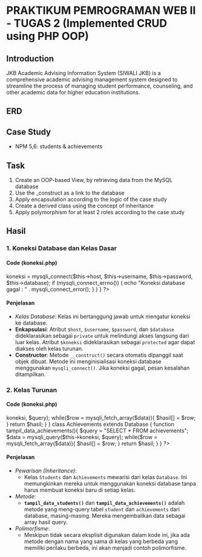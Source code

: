 # PRAKTIKUM PEMROGRAMAN WEB II - TUGAS 2 (Implemented CRUD using PHP OOP)

## Introduction
JKB Academic Advising Information System (SIWALI JKB) is a comprehensive
academic advising management system designed to streamline the process of
managing student performance, counseling, and other academic data for higher
education institutions.

## ERD

## Case Study
- NPM 5,6: students & achievements 

## Task
1. Create an OOP-based View, by retrieving data from the MySQL database
2. Use the _construct as a link to the database 
3. Apply encapsulation according to the logic of the case study
4. Create a derived class using the concept of inheritance
5. Apply polymorphism for at least 2 roles according to the case study 

## Hasil 

### 1. Koneksi Database dan Kelas Dasar

#### Code (koneksi.php)
  <?php
  class Database {
      private $host = "localhost";
      private $username = "root";
      private $password = "";
      private $database = "pweb2_tugas2";
      protected $koneksi = "";
  
      function __construct() 
      {
         $this->koneksi = mysqli_connect($this->host, $this->username, $this->password, $this->database);
         if (mysqli_connect_errno()) {
          echo "Koneksi database gagal : " . mysqli_connect_error();
         }
      }
  }
  ?>

#### Penjelasan 
- *Kelas Database*: Kelas ini bertanggung jawab untuk mengatur koneksi ke database.
- **Enkapsulasi**: Atribut `$host`, `$username`, `$password`, dan `$database` dideklarasikan sebagai `private` untuk melindungi akses langsung dari luar kelas. Atribut `$koneksi` dideklarasikan sebagai `protected` agar dapat diakses oleh kelas turunan.
- **Constructor**: Metode `__construct()` secara otomatis dipanggil saat objek dibuat. Metode ini menginisialisasi koneksi database menggunakan `mysqli_connect()`. Jika koneksi gagal, pesan kesalahan ditampilkan.


### 2. Kelas Turunan 

#### Code (koneksi.php)
<?php
class Students extends Database {

    function tampil_data_students(){
        $query = "SELECT * FROM student";
        $data = mysqli_query($this->koneksi, $query);
        while($row = mysqli_fetch_array($data)){
            $hasil[] = $row;
        }
        return $hasil;
    }
}

class Achievements extends Database {
    
    function tampil_data_achievements(){
        $query = "SELECT * FROM achievements";
        $data = mysqli_query($this->koneksi, $query);
        while($row = mysqli_fetch_array($data)){
            $hasil[] = $row;
        }
        return $hasil;
    }
}
?>

#### Penjelasan
- *Pewarisan (Inheritance)*: 
  - Kelas `Students` dan `Achievements` mewarisi dari kelas `Database`. Ini memungkinkan mereka untuk menggunakan koneksi database tanpa harus membuat koneksi baru di setiap kelas.
- *Metode*: 
  - **`tampil_data_students()`** dan **`tampil_data_achievements()`** adalah metode yang meng-query tabel `student` dan `achievements` dari database, masing-masing. Mereka mengembalikan data sebagai array hasil query.
- *Polimorfisme*:
  - Meskipun tidak secara eksplisit digunakan dalam kode ini, jika ada metode dengan nama yang sama di kelas yang berbeda yang memiliki perilaku berbeda, ini akan menjadi contoh polimorfisme.







